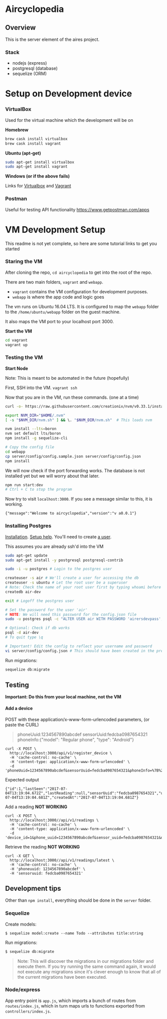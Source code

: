 # Aircyclopedia

## Overview

This is the server element of the aires project. 

### Stack

- nodejs (express)
- postgresql (database)
- sequelize (ORM)


# Setup on Development device
### VirtualBox 

Used for the virtual machine which the development will be on

**Homebrew**
```bash
brew cask install virtualbox
brew cask install vagrant
```

**Ubuntu (apt-get)**
```bash
sudo apt-get install virtualbox
sudo apt-get install vagrant
```

**Windows (or if the above fails)**

Links for
[Virtualbox](https://www.virtualbox.org/wiki/Downloads)
and
[Vagrant](https://www.vagrantup.com/downloads.html)


### Postman

Useful for testing API functionality
https://www.getpostman.com/apps


# VM Development Setup

This readme is not yet complete, so here are some tutorial links to get you started

### Staring the VM

After cloning the repo, `cd aircyclopedia` to get into the root of the repo.

There are two main folders, `vagrant` and `webapp`.

- `vagrant` contains the VM configuration for development purposes.
- `webapp` is where the app code and logic goes

The vm runs on Ubuntu 16.04 LTS. It is configured to map the `webapp` folder to the `/home/ubuntu/webapp` folder on the guest machine.

It also maps the VM port to your localhost port 3000.

**Start the VM**

```bash
cd vagrant
vagrant up
```

### Testing the VM

**Start Node**

Note: This is meant to be automated in the future (hopefully)

First, SSH into the VM. `vagrant ssh`

Now that you are in the VM, run these commands. (one at a time)
```bash
curl -o- https://raw.githubusercontent.com/creationix/nvm/v0.33.1/install.sh | bash

export NVM_DIR="$HOME/.nvm"
[ -s "$NVM_DIR/nvm.sh" ] && \. "$NVM_DIR/nvm.sh"  # This loads nvm

nvm install --lts=boron
nvm set default lts/boron
npm install -g sequelize-cli

# Copy the config file
cd webapp
cp server/config/config.sample.json server/config/config.json
npm install

```

We will now check if the port forwarding works. The database is not installed yet but we will worry about that later.

```bash
npm run start:dev
# Ctrl + C to stop the program
```

Now try to visit `localhost:3000`. If you see a message similar to this, it is working.

```
{"message":"Welcome to aircyclopedia","version":"v a0.0.1"}
```

### Installing Postgres
[Installation](https://www.digitalocean.com/community/tutorials/how-to-install-and-use-postgresql-on-ubuntu-14-04#connect-to-postgres-with-the-new-user).
[Setup help](https://www.cyberciti.biz/faq/howto-add-postgresql-user-account).
You'll need to create [a user](https://www.a2hosting.com/kb/developer-corner/postgresql/managing-postgresql-databases-and-users-from-the-command-line).

This assumes you are already ssh'd into the VM
```sh
sudo apt-get update
sudo apt-get install -y postgresql postgresql-contrib

sudo -i -u postgres # Login to the postgres user

createuser -s air # We'll create a user for accessing the db
createuser -s ubuntu # Let the root user be a superuser
# Note: Check the name of your root user first by typing whoami before logging in as the postgres user
createdb air-dev

exit # Logoff the postgres user

# Set the password for the user 'air'
# NOTE: We will need this password for the config.json file
sudo -u postgres psql -c "ALTER USER air WITH PASSWORD 'airersdevpass';"

# Optional: Check if db works
psql -d air-dev
# To quit type \q

# Important! Edit the config to reflect your username and password
vi server/config/config.json # This should have been created in the previous step
```


Run migrations:
```sh
sequelize db:migrate
```


## Testing
**Important: Do this from your local machine, not the VM**

#### Add a device
POST with these application/x-www-form-urlencoded parameters, (or paste the CURL)

>phoneUuid:1234567890abcdef
>sensorUuid:fedcba0987654321
>phoneInfo:{"model": "Regular phone", "type": "Android"}

```
curl -X POST \
  http://localhost:3000/api/v1/register_device \
  -H 'cache-control: no-cache' \
  -H 'content-type: application/x-www-form-urlencoded' \
  -d 'phoneUuid=1234567890abcdef&sensorUuid=fedcba0987654321&phoneInfo=%7B%22model%22%3A%20%22Regular%20phone%22%2C%20%22type%22%3A%20%22Android%22%7D'
```
Expected output
```
{"id":1,"lastSeen":"2017-07-04T13:19:04.672Z","lastReading":null,"sensorUuid":"fedcba0987654321","updatedAt":"2017-07-04T13:19:04.681Z","createdAt":"2017-07-04T13:19:04.681Z"}
```


Add a reading **NOT WORKING**
```
curl -X POST \
  http://localhost:3000//api/v1/readings \
  -H 'cache-control: no-cache' \
  -H 'content-type: application/x-www-form-urlencoded' \
  -d 'device_id=1&phone_uuid=1234567890abcdef&sensor_uuid=fedcba0987654321&deviceTime=1234567890&pm25=12.4&microclimate=int&locationLat=1.5&locationLon=103.5&locationAcc=10&locationEle=5.5'
```


Retrieve the reading **NOT WORKING**
```
curl -X GET \
  http://localhost:3000//api/v1/readings/latest \
  -H 'cache-control: no-cache' \
  -H 'phoneuuid: 1234567890abcdef' \
  -H 'sensoruuid: fedcba0987654321'
```



## Development tips
Other than `npm install`, everything should be done in the `server` folder.
### Sequelize
Create models:
```
$ sequelize model:create --name Todo --attributes title:string
````

Run migrations:
```sh
$ sequelize db:migrate
```
> Note: This will discover the migrations in our migrations folder and execute them. If you try running the same command again, it would not execute any migrations since it's clever enough to know that all of the current migrations have been executed.

### Node/express
App entry point is `app.js`, which imports a bunch of routes from `routes/index.js`, which in turn maps urls to functions exported from `controllers/index.js`.
